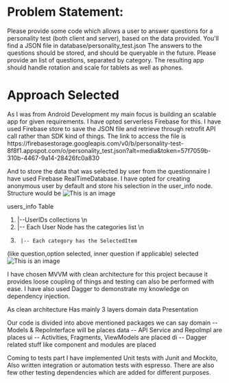 <h1>Problem Statement:</h1>
Please provide some code which allows a user to answer questions for a personality test
(both client and server), based on the data provided. You'll find a JSON file in database/personality_test.json
The answers to the questions should be stored, and should be queryable in the future.
Please provide an list of questions, separated by category. The resulting app should handle
 rotation and scale for tablets as well as phones.

<h1>Approach Selected</h1>
As I was from Android Development my main focus is building an scalable
app for given requirements. I have opted serverless Firebase for this. I have used Firebase store to save the JSON
file and retrieve through retrofit API call rather than SDK kind of things. The link to access the file is
https://firebasestorage.googleapis.com/v0/b/personality-test-8f8f1.appspot.com/o/personality_test.json?alt=media&token=57f7059b-310b-4467-9a14-28426fc0a830

And to store the data that was selected by user from the questionnaire I have used Firebase RealTimeDatabase.
I have opted for creating anonymous user by default and store his selection in the user_info node. Structure would be
![This is an image](https://github.com/pavan5208/android_spark_personality_test/blob/master/references/Screen%20Shot%202021-08-31%20at%2011.44.37%20PM.png)


users_info Table
1.  |--UserIDs collections \n
2.   |-- Each User Node has the categories list \n
3.      |-- Each category has the SelectedItem
(like question,option selected, inner question if applicable) selected
![This is an image](https://github.com/pavan5208/android_spark_personality_test/blob/master/references/Screen%20Shot%202021-08-31%20at%2011.44.54%20PM.png)


I have chosen MVVM with clean architecture for this project because it
provides loose coupling of things and testing can also be performed with ease. I have also used Dagger
to demonstrate my knowledge on dependency injection.

As clean architecture Has mainly 3 layers
domain
data
Presentation

Our code is divided into above mentioned packages we can say
domain -- Models & RepoInterface will be places
data  -- API Service and RepoImpl are places
ui   -- Activities, Fragments, ViewModels are placed
di  -- Dagger related stuff like  component and modules are placed


Coming to tests part I have implemented  Unit tests with Junit and Mockito, Also written integration or automation tests with
espresso. There are also few other testing dependencies which are added for different purposes.




